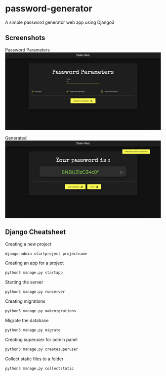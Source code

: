# password-generator

A simple password generator web app using Django3

## Screenshots

Password Parameters
![password_params](https://github.com/sin-of-sloth/pass-gen/blob/main/docs/password_params.png?raw=true)

Generated
![password](https://github.com/sin-of-sloth/pass-gen/blob/main/docs/password.png?raw=true)

## Django Cheatsheet

Creating a new project

```bash
django-admin startproject projectname
```

Creating an app for a project

```bash
python3 manage.py startapp
```

Starting the server

```bash
python3 manage.py runserver
```

Creating migrations

```bash
python3 manage.py makemigrations
```

Migrate the database

```bash
python3 manage.py migrate
```

Creating superuser for admin panel

```bash
python3 manage.py createsuperuser
```

Collect static files to a folder

```bash
python3 manage.py collectstatic
```
